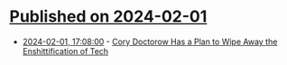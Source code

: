 # [Published on 2024-02-01](index.md)

* [2024-02-01, 17:08:00](https://soylentnews.org/article.pl?sid=24/02/01/063208&from=rss) - [Cory Doctorow Has a Plan to Wipe Away the Enshittification of Tech](https://soylentnews.org/article.pl?sid=24/02/01/063208&from=rss)
